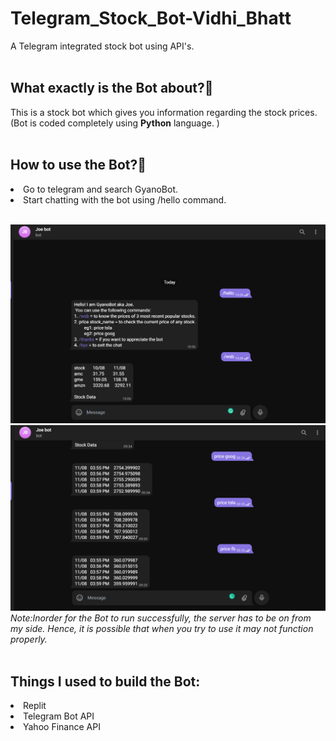 # Telegram_Stock_Bot-Vidhi_Bhatt
A Telegram integrated stock bot using API's.
<br><br>
<h2><b>What exactly is the Bot about?🤔 </b></h2>
This is a stock bot which gives you information regarding the stock prices. (Bot is coded completely using <b>Python</b> language. )
<br><br>
<h2><b>How to use the Bot?🤖</b></h2>
<li> Go to telegram and search GyanoBot. 
<li> Start chatting with the bot using /hello command.
<br><br>
 
<img src="https://github.com/VidhiBhatt01/Telegram_Stock_Bot-Vidhi_Bhatt/blob/main/1.png"> </a>
<img src="https://github.com/VidhiBhatt01/Telegram_Stock_Bot-Vidhi_Bhatt/blob/main/2.png"> </a>
<br>
<i>Note:Inorder for the Bot to run successfully, the server has to be on from my side. Hence, it is possible that when you try to use it may not function properly.</i>
<br><br>
<h2><b>Things I used to build the Bot:</b></h2>
<li> Replit
<li> Telegram Bot API
<li> Yahoo Finance API
